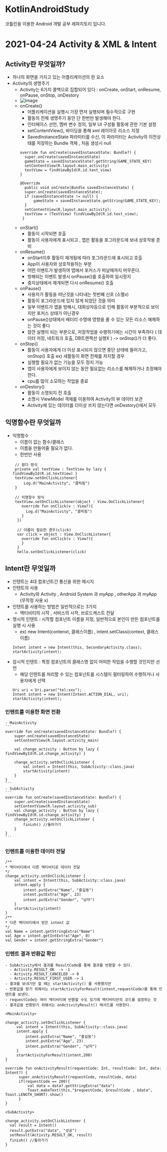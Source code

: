 # KotlinAndroidStudy
코틀린을 이용한 Android 개발 공부 레파지토리 입니다.

# 2021-04-24  Activity & XML & Intent

## Activity란 무엇일까?
- 하나의 화면을 가지고 있는 어플리케이션의 한 요소
- Activity의 생명주기
  - Activity는 6가지 콜백으로 집합되어 있다 : onCreate, onStart, onResume, onPause, onStop, onDestory
  - ![image](https://user-images.githubusercontent.com/81352078/115957873-e943f600-a53f-11eb-8d42-f04de43189ba.png)
  - onCreate() 
    - 어플리케이션을 실행시 가장 먼저 실행되며 필수적으로 구현
    - 활동의 전체 생명주기 동안 단 한번만 발생해야 한다.
    - 인터페이스 선언, 멤버 변수 정의, 일부 UI 구성들 활동에 관한 기본 설정
    - setContentView(), 바이딩을 통해 xml 레이아웃 리소스 지정
    - SavedInstanceState 파라미터를 수신, 이 파라미터는 Activity의 이전상태를 저장하는 Bundle 객체 , 처음 생성시 null
    ```
    override fun onCreate(savedInstanceState: Bundle?) {
      super.onCreate(savedInstanceState)
      gameState = savedInstanceState?.getString(GAME_STATE_KEY)
      setContentView(R.layout.main_activity)
      textView = findViewById(R.id.text_view)
    }
    
    @Override
      public void onCreate(Bundle savedInstanceState) {
      super.onCreate(savedInstanceState);
      if (savedInstanceState != null) {
          gameState = savedInstanceState.getString(GAME_STATE_KEY);
      }
      setContentView(R.layout.main_activity);
      textView = (TextView) findViewById(R.id.text_view);
     }
    ```
  - onStart()
    - 활동이 시작되면 호출
    - 활동이 사용자에게 표시되고 , 앱은 활동을 포그라운드에 보내 상호작용 준비
  - onResume()
    - onStart이후 활동이 재개됨에 따라 포그라운드에 표시되고 호출
    - App이 사용자와 상호작용하는 부분
    - 어떤 이벤트가 발생하여 앱에서 포커스가 떠날때까지 머무른다.
    - 방해되는 이벤트 발생시 onPause()를 호출하여 일시정지
    - 중지상태에서 재개되면 다시 onResume() 호출
  - onPause()
    - 사용자가 활동을 떠난것을 나타내는 첫번째 신호 (소멸x)
    - 활동이 포그라운드에 있지 않게 되었단 것을 의미
    - 일부 이벤트가 앱을 방해시, 대화상자등으로 인해 활동이 부분적으로 보이지만 포커스 상태가 아닌경우
    - onPause()상태에서 배터리 수명에 영향을 줄 수 있는 모든 리소스 해제하는 것이 좋다
    - 잠깐 실행이 되는 부분으로, 저장작업을 수행하기에는 시간이 부족하다 ( 데이터 저장, 네트워크 호출, DB트랜잭션 실행X ) -> onStop()가 더 좋다.
  - onStop()
    - 활동이 사용자에게 더 이상 표시되지 않으면 중단 상태에 들어가고, onStop() 호출 ex) 새활동이 화면 전체를 차지할 경우
    - 실행할 필요가 없는 기능을 모두 정지 가능
    - 앱이 사용자에게 보이지 않는 동안 필요없는 리소스를 해제하거나 조정해야 한다. 
    - cpu를 많이 소모하는 작업을 종료
  - onDestory() 
    - 활동이 소명되지 전 호출
    - 소명시 ViewModel 객체를 이용하여 Activity의 뷰 데이터 보관
    - Activity에 있는 데이터를 더이상 쓰지 않는다면 onDestory()에서 모두 

## 익명함수란 무엇일까
  - 익명함수
    - 이름이 없는 함수/클래스
    - 이름을 만들어줄 필요가 없다.
    - 한번만 사용
    ```
     // 람다 방식
     private val textView : TextView by lazy { findViewById(R.id.textView) }
     textView.setOnClickListener{
         Log.d("MainActivity", "클릭됨")
     }
     
     // 익명함수 방식
     textView.setOnClickListener(object : View.OnClickListener{
        override fun onClick(v : View?){
          Log.d("MainActivity", "클릭됨")
        }
      })
      
      // 이름이 필요한 경우(click)
      var click = object : View.OnClickListener{
        override fun onClick(v : View?){
        }
      }
      hello.setOnClickListener(click)
    ```

## Intent란 무엇일까
  - 인텐트는 4대 컴포넌트간 통신을 위한 메시지
  - 인텐트의 사용
    - Activity와 Activity , Android System 과 myApp , otherApp 과 myApp (무작정 사용 x)
  - 인텐트를 사용하는 방법은 일반적으로는 3가지
    - 액티비티의 시작 , 서비스의 시작, 브로드케스트 전달
  - 명시적 인텐트 : 시작할 컴포넌트 이름을 지정, 일반적으로 본인이 만든 컴포넌트를 실행 시 사용
    - ex) new Intent(contenxt, 클래스이름) ,  intent.setClass(context, 클래스이름)
    ```
    Intent intent = new Intent(this, SecondaryActivity.class);
    startActivity(intent);
    ```
  - 암시적 인텐트 : 특정 컴포넌트의 클래스명 없이 어떠한 작업을 수행할 것인지만 선언
    - 해당 인텐트를 처리할 수 있는 컴포넌트를 시스템이 필터링하여 수행하거나 사용자에게 선택
    ```
    Uri uri = Uri.parse("tel:xxx");
    Intent intent = new Intent(Intent.ACTION_DIAL, uri);
    startActivity(intent);
    ```
  ### 인텐트를 이용한 화면 전환
    - MainActivity
    ```
    override fun onCreate(savedInstanceState: Bundle?) {
        super.onCreate(savedInstanceState)
        setContentView(R.layout.activity_main)

        val change_activity : Button by lazy { findViewById(R.id.change_activity) }

        change_activity.setOnClickListener {
            val intent = Intent(this, SubActivity::class.java)
            startActivity(intent)
        }
    }
    ```
    - SubActivity
    ```
    override fun onCreate(savedInstanceState: Bundle?) {
        super.onCreate(savedInstanceState)
        setContentView(R.layout.activity_sub)
        val change_activity : Button by lazy { findViewById(R.id.change_activity) }
        change_activity.setOnClickListener {
            finish() //돌아가기 
        }
    }
    ```
  ### 인텐트를 이용한 데이터 전달
  ```
  /**
  * 액티비티에서 다른 액티비티로 데이터 전달
  */
  change_activity.setOnClickListener {
      val intent = Intent(this, SubActivity::class.java)
      intent.apply {
          intent.putExtra("Name", "홍길동")
          intent.putExtra("Age", 23)
          intent.putExtra("Gender", "남자")
      }
      startActivity(intent)
  }
  /**
  * 다른 액티비티에서 받은 intent 값
  */
  val Name = intent.getStringExtra("Name")
  val Age = intent.getIntExtra("Age", 0)
  val Gender = intent.getStringExtra("Gender")  
  ```
  ### 인텐트 결과 반환값 확인
    - SubActivity에서 결과를 ResultCode를 통해 결과를 반환할 수 있다.
      - Activity.RESULT_OK  -> -1
      - Activity.RESULT_CANCELED -> 0
      - Activity.RESULT_FIRST_USER -> 1
    - 결과를 보내기만 할 때는 startActivity() 를 사용했지만 
    - 반환값을 받기 위해서는 startActivityForResult(intent,requestCode)를 통해 인텐트를 보낸다.
    - requestCode는 여러 액티비티에 반환할 수도 있기에 액티비티만의 코드를 설정하는 것
    - 결과값을 반환받기 위해서는 onActivityResult() 메서드를 사용한다.
  ```
  <MainActivity>
  
  change_activity.setOnClickListener {
       val intent = Intent(this, SubActivity::class.java)
       intent.apply {
           intent.putExtra("Name", "홍길동")
           intent.putExtra("Age", 23)
           intent.putExtra("Gender", "남자")
       }
       startActivityForResult(intent,200)
  }
  
  override fun onActivityResult(requestCode: Int, resultCode: Int, data: Intent?) {
        super.onActivityResult(requestCode, resultCode, data)
        if(requestCode == 200){
            val data = data?.getStringExtra("data")
            Toast.makeText(this,"$requestCode, $resultCode , $data", Toast.LENGTH_SHORT).show()
        }
  }
  ```
  ```
  <SubActivity>
  
  change_activity.setOnClickListener {
    val result = Intent()
    result.putExtra("data", "성공")
    setResult(Activity.RESULT_OK, result)
    finish() //돌아가기
  }
  ```
